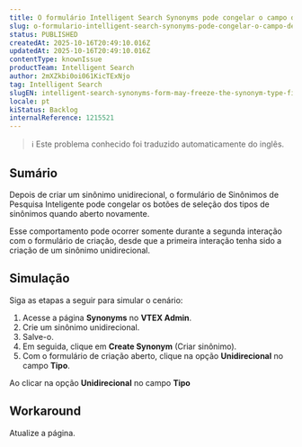```yaml
---
title: O formulário Intelligent Search Synonyms pode congelar o campo de tipo de sinônimo após a criação de um sinônimo unidirecional
slug: o-formulario-intelligent-search-synonyms-pode-congelar-o-campo-de-tipo-de-sinonimo-apos-a-criacao-de-um-sinonimo-unidirecional
status: PUBLISHED
createdAt: 2025-10-16T20:49:10.016Z
updatedAt: 2025-10-16T20:49:10.016Z
contentType: knownIssue
productTeam: Intelligent Search
author: 2mXZkbi0oi061KicTExNjo
tag: Intelligent Search
slugEN: intelligent-search-synonyms-form-may-freeze-the-synonym-type-field-after-creating-a-unidirectional-synonym
locale: pt
kiStatus: Backlog
internalReference: 1215521
---
```


>ℹ️ Este problema conhecido foi traduzido automaticamente do inglês.

## Sumário


Depois de criar um sinônimo unidirecional, o formulário de Sinônimos de Pesquisa Inteligente pode congelar os botões de seleção dos tipos de sinônimos quando aberto novamente.

Esse comportamento pode ocorrer somente durante a segunda interação com o formulário de criação, desde que a primeira interação tenha sido a criação de um sinônimo unidirecional.
## Simulação


Siga as etapas a seguir para simular o cenário:

1. Acesse a página **Synonyms** no **VTEX Admin**.
2. Crie um sinônimo unidirecional.
3. Salve-o.
4. Em seguida, clique em **Create Synonym** (Criar sinônimo).
5. Com o formulário de criação aberto, clique na opção **Unidirecional** no campo **Tipo**.

Ao clicar na opção **Unidirecional** no campo **Tipo**
## Workaround


Atualize a página.




